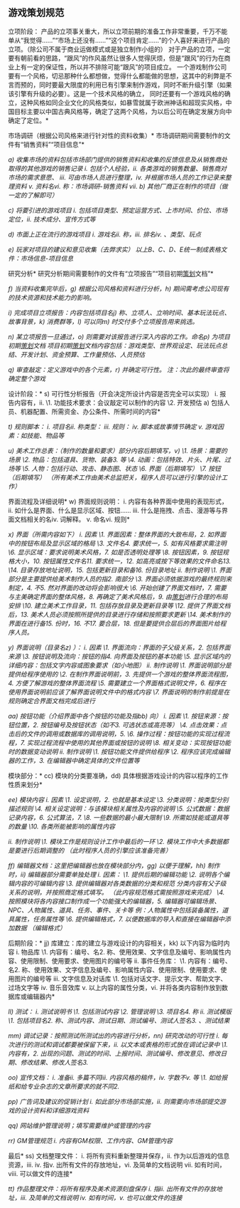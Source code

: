## **游戏策划规范**

立项阶段：
产品的立项事关重大，所以立项前期的准备工作非常重要，千万不能单从“我觉得……”“市场上还没有……”“这个项目肯定……”的个人喜好来进行产品的立项。（除公司不属于商业运做模式或是独立制作小组的）
对于产品的立项，一定要有朝前看的思路，“跟风”的作风虽然让很多人觉得厌烦，但是“跟风”的行为在商业上有一定的保证性，所以并不排除可能“跟风”的项目成立。
一个游戏制作公司要有一个风格，切忌那种什么都想做，觉得什么都能做的思想，这其中的利弊是不言而预的，同时要最大限度的利用已有引擎来制作游戏，同时不断升级引擎（如果该引擎有升级的必要）。这是一个技术风格的确立，
同时还要有一个游戏风格的确立，这种风格如同企业文化的风格类似，如暴雪就属于欧洲神话和超现实风格，中国目标主要以中国古典风格等，确定了这两个风格，为以后公司在确定发展方向中确定了定位。*

市场调研（根据公司风格来进行针对性的资料收集）*
市场调研期间需要制作的文件有“销售资料”“项目信息”*

*a) 收集市场的资料包括市场部门提供的销售资料和收集的反馈信息及从销售商处取得的其他游戏的销售记录
i. 包括个人经验，ii. 各类游戏的销售数量、销售商对市场的需求意愿、
iii. 可由市场人员进行整理，iv. 并根据市场人员的工作记录来整理资料
v. 资料名vi. 称：市场调研-销售资料
vii. 
b) 其他厂商正在制作的项目（做一定的了解即可）*

*c) 将要引进的游戏项目
i. 包括项目类型、预定运营方式、上市时间、价位、市场定位，ii. 技术成分、宣传方式等*

*d) 市面上正在流行的游戏项目
i. 游戏名ii. 称，iii. 排名iv. 、类型、玩点*

*e) 玩家对项目的建议和意见收集（去弊求实）
以上B、C、D、E统一制成表格文件：市场信息-项目信息*

研究分析*
研究分析期间需要制作的文件有“立项报告”“项目初期[策划](http://www.sf.org.cn/Article/mastermind/Index.html)文档”*

*f) 当资料收集完毕后，g) 根据公司风格和资料进行分析，h) 期间需考虑公司现有的技术资源和技术能力的影响。*

*i) 完成项目立项报告：内容包括项目名j) 称、立项人、立响时间、基本玩法玩点、故事背景，k) 消费群等，l) 可以同m) 时交付多个立项报告用来挑选。*

*n) 某立项报告一旦通过，o) 则需要对该报告进行深入内容的工作。命名p) 为项目初期[策划](http://www.sf.org.cn/Article/mastermind/Index.html)文档
项目初期[策划](http://www.sf.org.cn/Article/mastermind/Index.html)文档内容包括：游戏类型、世界观设定、玩法玩点总结、开发计划、资金预算、工作量预估、人员预估*

*q) 审查敲定：定义游戏中的各个元素，r) 并确定可行性。
注：次此的最终审查将确定整个游戏*

设计阶段：*
s) 可行性分析报告（开会决定所设计内容是否完全可以实现）
i. 报告内容有，ii. 
\1. 功能技术要求：会议敲定可以制作的内容
\2. 开发预估
a) 包括人员、机器配置、所需资金、办公条件、所需时间的内容*

*t) 规则脚本：
i. 项目名ii. 称类型：
iii. 规则：
iv. 脚本或故事情节确定
v. 游戏因素：如技能、物品等*

*u) 美术工作总表：（制作的数量和要求）部分内容后期填写，v) 
\1. 场景：需要的场景
\2. 物品：包括道具、货物、装备3. 等
\4. 动画：包括特效、片头、片尾、过场等
\5. 人物：包括行动、攻击、静态图、状态
\6. 界面（后期填写）
\7. 按钮（后期填写）
（所有美术工作由美术总监把关，程序人员可以进行引擎的设计工作）*

界面流程及详细说明*
w) 界面规则说明：
i. 内容有各种界面中使用的表现形式，ii. 如什么是界面、什么是显示区域、按钮……
iii. 什么是拖拽、点击、漫游等与界面文档相关的名iv. 词解释。
v. 命名vi. 规则*

*x) 界面（所需内容如下）
i. 因素
\1. 界面因素：整体界面的大致布局，2. 如界面中的按钮布局及显示区域的格局
\3. 文件名4. 要求统一，5. 如有风格要求需注明
\6. 显示区域：要求说明美术风格，7. 如是否透明处理等
\8. 按钮因素，9. 按钮规格大小，10. 按钮属性文件名11. 要求统一，12. 如高亮或按下等效果的文件命名13. 
\14. 目录存放地址说明，15. 包括更新目录和备16. 份目录地址
ii. 制作说明
\1. 界面部分是主要提供给美术制作人员的指2. 南部分
\3. 界面必须依据游戏的最终规则来制定，4. 不5. 然对界面的改动将会影响很大
\6. 开始创建了界面文档时，7. 需要与主美确定界面的整体风格，8. 再确定了美术风格后，9. 由[策划](http://www.sf.org.cn/Article/mastermind/Index.html)进行合理的布局安排
\10. 建立美术工作目录，11. 包括存放目录及更新目录等
\12. 提供了界面文档后，13. 美术人员必须按照所提供的目录进行存储和按照要求更新
\14. 美术制作的界面在进行备15. 份时，16. 不17. 要合层，18. 但是要提供合层后的界面图片给程序人员。*

*y) 界面说明（目录名z) ）：
i. 因素
\1. 界面流向：界面的子父级关系，2. 包括界面来源
\3. 按钮说明及流向：按钮的指4. 向界面及按钮的基本功能
\5. 显示区域内的详细内容：包括文字内容或图象要求（如小地图）
ii. 制作说明
\1. 界面说明部分是提供给程序使用的
\2. 在制作界面说明前，3. 先提供一个游戏的整体界面流程图，4. 方便了解游戏的整体界面流程
\5. 需要建立一个界面格式说明文件，6. 程序在使用界面说明前应该了解界面说明文件中的格式内容
\7. 界面说明的制作前提是在规则确定合界面文档完成后进行*

*aa) 按钮功能（介绍界面中各个按钮的功能及指bb) 向）
i. 因素
\1. 按钮来源：按钮位置，2. 按钮编号及按钮状态（如不3. 可选状态或高亮等）
\4. 点击效果：点击后的文件的调用或数据库的调用说明，5. 
\6. 操作过程：按钮功能的实现过程流程，7. 实现过程流程中使用的其他界面或按钮的说明
\8. 相关变动：实现按钮功能时的数据变动说明
ii. 制作说明
\1. 按钮功能文件提供给程序
\2. 程序应该完成编辑器的工作，3. 在编辑器中确定具体的文件位置等*

模块部分：*
cc) 模块的分类要准确，dd) 具体根据游戏设计的内容以程序的工作性质来划分*

*ee) 模块内容
i. 因素
\1. 设定说明，2. 也就是基本设定
\3. 分类说明：按类型分别描述规则
\4. 相关设定说明：与该模块相关属性及内容的说明
\5. 公式数据：数据记录内容，6. 公式算法，7. 
\8. 一些数据的最小最大限制
\9. 所需如技能或道具等的数量
\10. 各类所能被影响的属性内容*

*ii. 制作说明
\1. 模块工作是规则设计工作中最后的一环
\2. 模块工作中大多数据都是要进行后期调整的
（此时程序人员的引擎应该准备完善）*

*ff) 编辑器文档：这里把编辑器也放在模块部分内，gg) 以便于理解，hh) 制作时，ii) 编辑器部分需要单独处理
i. 因素：
\1. 提供后期的编辑功能
\2. 说明各个编辑内容的可编辑内容
\3. 提供编辑器对各类数据的分类和规范
分类内容有父子级关系的说明，并按照商定格式填写。
（此内容规范格式需按照游戏来完成）
\4. 按照模块将各内容接口制作成一个功能强大的编辑器，5. 编辑器可编辑场景、NPC、人物属性、道具、任务、事件、关卡等
例：人物属性中包括装备属性，道具属性，任务属性等
\6. 提供编辑格式，7. 以便数据库的导入和直接在编辑器中添加数据
（编辑格式）*

后期阶段：*
jj) 库建立：库的建立与游戏设计的内容相关，kk) 以下内容为临时内容
i. 物品库
\1. 内容有：编号、名2. 称、使用效果、文字信息及编号、影响属性内容、使用限制、使用要求、使用图片的编号等
ii. 事件任务库：
\1. 内容有：编号、名2. 称、使用效果、文字信息及编号、影响属性内容、使用限制、使用要求、使用图片的编号等
iii. 文字信息及对话库
\1. 包括对话文字、提示文字、帮助文字、过场文字等
iv. 音乐音效库
v. 以上内容的属性分类，vi. 并将各类内容制作放到数据库或编辑器内*

*ll) 测试：
i. 测试说明书
\1. 包括测试内容
\2. 管理说明
\3. 项目名4. 称
ii. 测试模版
\1. 包括项目名2. 称、测试内容、测试日期、测试编号、测试人签名3. 、测试结果*

*mm) 调试记录：按照测试所测试出的内容进行分析，nn) 研究改动的可行性
i. 每次进行的测试和调试都要被保留下来，ii. 以文本或表格的形式放在调试记录中
\1. 内容有，2. 出现的问题、测试的时间、上报时间、测试编号、修改意见、修改日期、修改结果、修改人签名3.* 

*oo) 宣传文档：
i. 准备ii. 多篇不同iii. 内容风格的稿件，iv. 字数不v. 等
\1. 如给报纸和给专业杂志的文章所要求的就不同2.* 

*pp) 广告词及建议的促销计划
i. 如此部分市场部实施，ii. 则需要向市场部提交游戏的设计资料和详细游戏资料*

*qq) 网站维护管理说明；填写需要维护或管理的内容*

*rr) GM管理规范
i. 内容有GM权限、工作内容、GM管理内容*

最后*
ss) 文档整理文件：
i. 将所有资料重新整理并保存，ii. 作为以后游戏的信息资源，iii. 
iv. 指v. 出所有文件的存放地址，vi. 及简单的文档说明
vii. 如有时间，viii. 可以做文件的连接*

*tt) 作品整理文件：将所有程序及美术资源刻盘保存
i. 指ii. 出所有文件的存放地址，iii. 及简单的文档说明
iv. 如有时间，v. 也可以做文件的连接*